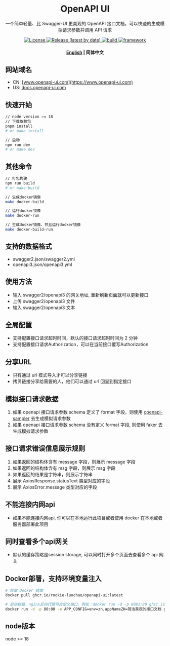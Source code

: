 <h1 align="center">
  OpenAPI UI
</h1>
<p align="center">
一个简单轻量、比 Swagger-UI 更美观的 OpenAPI 接口文档，可以快速的生成模拟请求参数并调用 API 请求
</p>
<p align="center">
  <a href="https://github.com/rookie-luochao/openapi-ui/blob/master/LICENSE">
    <img alt="License" src="https://img.shields.io/github/license/rookie-luochao/openapi-ui?color=brightgreen&style=flat-square">
  </a>
  <a href="https://github.com/rookie-luochao/openapi-ui/releases">
    <img alt="Release (latest by date)" src="https://img.shields.io/github/v/release/rookie-luochao/openapi-ui?color=brightgreen&style=flat-square">
  </a>
  <a href="https://github.com/rookie-luochao/openapi-ui/actions/workflows/release.yml">
    <img alt="build" src="https://img.shields.io/github/actions/workflow/status/rookie-luochao/openapi-ui/release.yml?style=flat-square&label=build">
  </a>
  <a href="https://react.dev">
    <img alt="framework" src="https://img.shields.io/badge/framework-react-brightgreen">
  </a>
</p>
<h4 align="center">
  <p>
    <a href="https://github.com/rookie-luochao/openapi-ui/blob/master/README.md">English</a> |
    <b>简体中文</b>
  </p>
</h4>

## 网站域名
* CN: [www.openapi-ui.com](https://www.openapi-ui.com)
* US: [docs.openapi-ui.com](https://docs.openapi-ui.com)

## 快速开始
```bash
// node version >= 18
// 下载依赖包
pnpm install
# or make install

// 启动
npm run dev
# or make dev
```

## 其他命令
```bash
// 打包构建
npm run build
# or make build

// 生成docker镜像
make docker-build

// 运行docker镜像
make docker-run

// 生成docker镜像，并且运行docker镜像
make docker-build-run
```

## 支持的数据格式
* swagger2.json/swagger2.yml
* openapi3.json/openapi3.yml

## 使用方法
* 输入 swagger2/openapi3 的网关地址, 重新刷新页面就可以更新接口
* 上传 swagger2/openapi3 文件
* 输入 swagger2/openapi3 文本

## 全局配置
* 支持配置接口请求超时时间，默认的接口请求超时时间为 2 分钟
* 支持配置接口请求Authorization，可以在当前接口覆写Authorization

## 分享URL
* 只有通过 url 模式导入才可以分享链接
* 拷贝链接分享给需要的人，他们可以通过 url 回显到指定接口

## 模拟接口请求数据
1. 如果 openapi 接口请求参数 schema 定义了 format 字段，则使用 [openapi-sampler](https://github.com/Redocly/openapi-sampler) 去生成模拟请求参数
2. 如果 openapi 接口请求参数 schema 没有定义 format 字段, 则使用 faker 去生成模拟请求参数

## 接口请求错误信息展示规则
1. 如果返回的结构体含有 message 字段，则展示 message 字段
2. 如果返回的结构体含有 msg 字段，则展示 msg 字段
3. 如果返回的结果是字符串，则展示字符串
4. 展示 AxiosResponse.statusText 类型对应的字段
5. 展示 AxiosError.message 类型对应的字段

## 不能连接内网api
* 如果不能连接内网api, 你可以在本地运行此项目或者使用 docker 在本地或者服务器部署此项目

## 同时查看多个api网关
* 默认的缓存策略是session storage, 可以同时打开多个页面去查看多个 api 网关

## Docker部署，支持环境变量注入
```bash
# 拉取 Docker 镜像
docker pull ghcr.io/rookie-luochao/openapi-ui:latest

# 启动容器，nginx反向代理可自定义端口，例如：docker run -d -p 8081:80 ghcr.io/rookie-luochao/openapi-ui:latest
docker run -d -p 80:80 -e APP_CONFIG=env=zh,appNameZH=简洁美观的接口文档 ghcr.io/rookie-luochao/openapi-ui:latest
```

## node版本
node >= 18